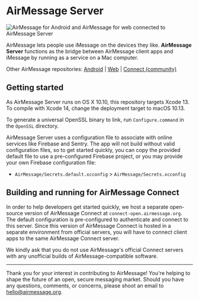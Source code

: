 # AirMessage Server

![AirMessage for Android and AirMessage for web connected to AirMessage Server](README/overview.png)

AirMessage lets people use iMessage on the devices they like.
**AirMessage Server** functions as the bridge between AirMessage client apps and iMessage by running as a service on a Mac computer.

Other AirMessage repositories:
[Android](https://github.com/airmessage/airmessage-android) |
[Web](https://github.com/airmessage/airmessage-web) |
[Connect (community)](https://github.com/airmessage/airmessage-connect-java)

## Getting started

As AirMessage Server runs on OS X 10.10, this repository targets Xcode 13. To compile with Xcode 14, change the deployment target to macOS 10.13.

To generate a universal OpenSSL binary to link, run `Configure.command` in the `OpenSSL` directory.

AirMessage Server uses a configuration file to associate with online services like Firebase and Sentry.
The app will not build without valid configuration files, so to get started quickly, you can copy the provided default file to use a pre-configured Firebase project, or you may provide your own Firebase configuration file:
- `AirMessage/Secrets.default.xcconfig` > `AirMessage/Secrets.xcconfig`

## Building and running for AirMessage Connect

In order to help developers get started quickly, we host a separate open-source version of AirMessage Connect at `connect-open.airmessage.org`.
The default configuration is pre-configured to authenticate and connect to this server.
Since this version of AirMessage Connect is hosted in a separate environment from official servers, you will have to connect client apps to the same AirMessage Connect server.

We kindly ask that you do not use AirMessage's official Connect servers with any unofficial builds of AirMessage-compatible software.

---

Thank you for your interest in contributing to AirMessage!
You're helping to shape the future of an open, secure messaging market.
Should you have any questions, comments, or concerns, please shoot an email to [hello@airmessage.org](mailto:hello@airmessage.org).
